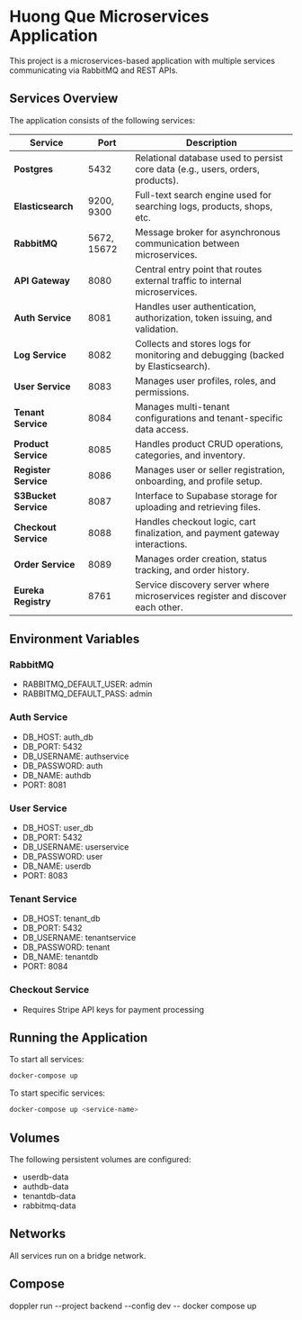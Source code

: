 # Huong Que Microservices Application

This project is a microservices-based application with multiple services communicating via RabbitMQ and REST APIs.

## Services Overview

The application consists of the following services:

| **Service**           | **Port**     | **Description**                                                                 |
|-----------------------|--------------|---------------------------------------------------------------------------------|
| **Postgres**          | 5432         | Relational database used to persist core data (e.g., users, orders, products). |
| **Elasticsearch**     | 9200, 9300   | Full-text search engine used for searching logs, products, shops, etc.         |
| **RabbitMQ**          | 5672, 15672  | Message broker for asynchronous communication between microservices.           |
| **API Gateway**       | 8080         | Central entry point that routes external traffic to internal microservices.    |
| **Auth Service**      | 8081         | Handles user authentication, authorization, token issuing, and validation.     |
| **Log Service**       | 8082         | Collects and stores logs for monitoring and debugging (backed by Elasticsearch).|
| **User Service**      | 8083         | Manages user profiles, roles, and permissions.                                 |
| **Tenant Service**    | 8084         | Manages multi-tenant configurations and tenant-specific data access.           |
| **Product Service**   | 8085         | Handles product CRUD operations, categories, and inventory.                    |
| **Register Service**  | 8086         | Manages user or seller registration, onboarding, and profile setup.            |
| **S3Bucket Service**  | 8087         | Interface to Supabase storage for uploading and retrieving files.   |
| **Checkout Service**  | 8088         | Handles checkout logic, cart finalization, and payment gateway interactions.   |
| **Order Service**     | 8089         | Manages order creation, status tracking, and order history.                    |
| **Eureka Registry**   | 8761         | Service discovery server where microservices register and discover each other. |



## Environment Variables

### RabbitMQ
- RABBITMQ_DEFAULT_USER: admin
- RABBITMQ_DEFAULT_PASS: admin

### Auth Service
- DB_HOST: auth_db
- DB_PORT: 5432
- DB_USERNAME: authservice
- DB_PASSWORD: auth
- DB_NAME: authdb
- PORT: 8081

### User Service
- DB_HOST: user_db
- DB_PORT: 5432
- DB_USERNAME: userservice
- DB_PASSWORD: user
- DB_NAME: userdb
- PORT: 8083

### Tenant Service
- DB_HOST: tenant_db
- DB_PORT: 5432
- DB_USERNAME: tenantservice
- DB_PASSWORD: tenant
- DB_NAME: tenantdb
- PORT: 8084

### Checkout Service
- Requires Stripe API keys for payment processing

## Running the Application

To start all services:

```bash
docker-compose up
```

To start specific services:

```bash
docker-compose up <service-name>
```

## Volumes

The following persistent volumes are configured:
- userdb-data
- authdb-data
- tenantdb-data
- rabbitmq-data

## Networks

All services run on a bridge network.

## Compose
doppler run --project backend --config dev -- docker compose up